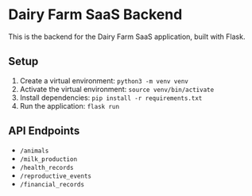# Dairy Farm SaaS Backend

This is the backend for the Dairy Farm SaaS application, built with Flask.

## Setup

1. Create a virtual environment: `python3 -m venv venv`
2. Activate the virtual environment: `source venv/bin/activate`
3. Install dependencies: `pip install -r requirements.txt`
4. Run the application: `flask run`

## API Endpoints

- `/animals`
- `/milk_production`
- `/health_records`
- `/reproductive_events`
- `/financial_records`


